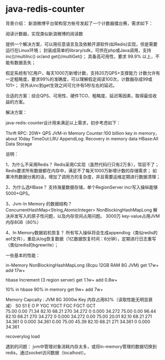 java-redis-counter
==================

背景介绍：
新浪微博平台架构官方帐号发起了一个计数器擂台赛，需求如下：

阅读计数器，实现类似新浪微博的阅读数

提供一个解决方案，可以用任意语言及及依赖开源软件(如Redis)实现，但是需要运行在Linux环境；
封装成简单的library/sdk，可供在php或Java调用，支持 inc()/multiInc() or/and get()/multiGet()；
具备高可用性，要求 99.9% 以上，不能有数据丢失；

假定系统有1亿用户，每天1000万新增计数，支持20万QPS+支撑能力
计数允许有一定粗略度，要求99%的准确度，可以理解假定阅读100次，计数器存成99或101>；
另外从inc到get生效之间可允许有5秒左右的延迟。

合适的方案：综合QPS、可用性、硬件TCO、粗略度、延迟等因素，取得最佳收益的方案。

解决方案：

java-redis-counter设计用来满足以上需求，初步考虑如下：

Thrift RPC: 20W+ QPS 
JVM-in Memory Counter:100 billion key in memory，about 10day 
TimeOut:LRU
AppendLog: Recovery in memory data
HBase:All Data Storage

说明：

1、为什么不采用Redis？
Redis采用C实现（虽然代码行只有2万多），驾驭不了；
Redis要求所有数据都在内存中，满足不了每天1000万新增计数的存储需求；
如果冷热数据分离的话，增加了调用方的复杂度，并且需要运维定期进行数据清理；

2、为什么选HBase？
支持海量数据存储，单个RegionServer incr写入操纵能够5000+QPS。

3、Jvm-In Memory 的数据结构？
ConcurrentHashMap<String,AtomicInteger>
NonBlockingHashMapLong<AtomicInteger> 解决并发写入的原子性问题，以及内存空间占用问题。
3000万 key-value占用JVM内存8GB（80%）

4、In Memory数据宕机恢复？
所有写入操纵将会生成appendlog（类似redis的aof文件），重启从log恢复数据（1亿数据恢复时间：6分钟），定期进行日志重写（类似redis的bgrewrite）；


一些基本的性能：

in-Memory NonBlockingHashMapLong<AtomicInteger>  (8cpu 12GB RAM 8G JVM)
get  17w+
add 17w+

hbase Increment (3 region server)
get 1.1w+
add 0.8w+

10% in hbase 90% in memory
get 9w+
add 7w+

Memory Capcaity : JVM 8G  3000w Key 内存占用82%（读取性能无明显衰减）
 S0     S1     E      O      P     YGC     YGCT    FGC    FGCT     GCT   
 75.00   0.00  71.34  82.10  68.21    270   34.272     0    0.000   34.272
 75.00   0.00  96.44  82.10  68.21    270   34.272     0    0.000   34.272
  0.00  75.00  20.01  82.10  68.21    271   34.361     0    0.000   34.361
  0.00  75.00  45.39  82.10  68.21    271   34.361     0    0.000   34.361

recoverylog load 

遇到的问题：
jvm中管理对象消耗内存太多，或将in-memory管理的数据切换到redis，通过socket访问数据（localhost）。


